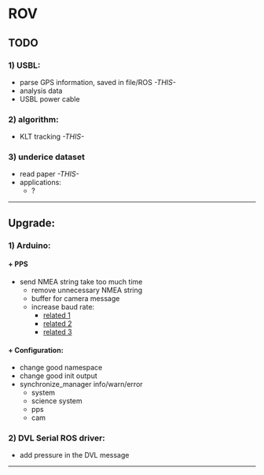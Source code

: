 # ROV

## TODO

### 1) USBL:
- parse GPS information, saved in file/ROS *-THIS-*
- analysis data
- USBL power cable 

### 2) algorithm:
- KLT tracking *-THIS-*

### 3) underice dataset
- read paper  *-THIS-*
- applications:
    - ?

-------------------------------------------------

## Upgrade:


### 1) Arduino:

#### + PPS
- send NMEA string take too much time
    - remove unnecessary NMEA string
    - buffer for camera message
    - increase baud rate:
        - [related 1](https://forums.developer.nvidia.com/t/non-standard-baud-rate-for-the-uart/110323)
        - [related 2](https://forums.developer.nvidia.com/t/how-to-make-nanos-uart-work-at-about-8mbps-baudrate/110229#5418557)
        - [related 3](https://forums.developer.nvidia.com/t/ths0-uart-is-not-receiving-any-data/197054/12)

#### + Configuration:
- change good namespace
- change good init output
- synchronize_manager info/warn/error
    - system
    - science system
    - pps
    - cam

### 2) DVL Serial ROS driver:
- add pressure in the DVL message





-------------------------------------------------

